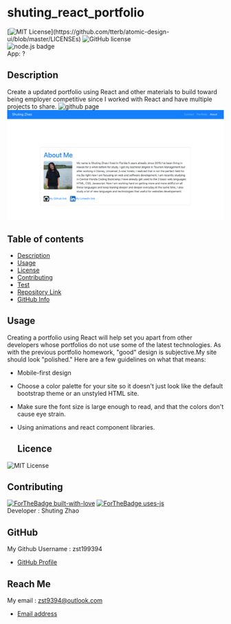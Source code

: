 # **shuting_react_portfolio**


  [![MIT License](https://img.shields.io/apm/l/atomic-design-ui.svg?)](https://github.com/tterb/atomic-design-ui/blob/master/LICENSEs) ![GitHub license](https://img.shields.io/badge/Made%20by-%40zst199394-orange)    
  ![node.js badge](https://img.shields.io/badge/node.js%20-%2343853D.svg?&style=for-the-badge&logo=node.js&logoColor=white)    
  App: ?

  ## Description

  Create a updated portfolio using React and other materials to build toward being employer competitive since I worked with React and have multiple projects to share.
  ![github page](https://zst199394.github.io/shuting_react_portfolio/)
  ![My portfolio page](./public/assets/portfolio.png)

  ## Table of contents
  - [Description](#Description)
  - [Usage](#Usage)
  - [License](#License)
  - [Contributing](#Contributing)
  - [Test](#Test)
  - [Repository Link](#Repository)
  - [GitHub Info](#GitHub) 


  ## Usage

  Creating a portfolio using React will help set you apart from other developers whose portfolios do not use some of the latest technologies.
  As with the previous portfolio homework, "good" design is subjective.My site should look "polished." Here are a few guidelines on what that means:
* Mobile-first design

* Choose a color palette for your site so it doesn't just look like the default bootstrap theme or an unstyled HTML site.

* Make sure the font size is large enough to read, and that the colors don't cause eye strain.

* Using animations and react component libraries. 



  ## Licence
 ![MIT License](https://img.shields.io/apm/l/atomic-design-ui.svg?) 
  
  ## Contributing
  [![ForTheBadge built-with-love](http://ForTheBadge.com/images/badges/built-with-love.svg)](https://GitHub.com/Naereen/)
  [![ForTheBadge uses-js](http://ForTheBadge.com/images/badges/uses-js.svg)](http://ForTheBadge.com)  
       Developer : Shuting Zhao


  ## GitHub
  My Github Username : zst199394
  - [GitHub Profile](http://github.com/zst199394)

  
  ## Reach Me 
  My email : zst9394@outlook.com
  - [Email address](zst9394@outlook.com)
